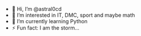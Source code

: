 - 👋 Hi, I’m @astral0cd
- 👀 I’m interested in IT, DMC, sport and maybe math
- 🌱 I’m currently learning Python
- ⚡ Fun fact: I am the storm...


